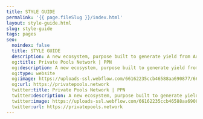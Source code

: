 ```yaml
---
title: STYLE GUIDE
permalink: '{{ page.fileSlug }}/index.html'
layout: style-guide.html
slug: style-guide
tags: pages
seo:
  noindex: false
  title: STYLE GUIDE
  description: A new ecosystem, purpose built to generate yield from Arbitrage opportunities.
  og:title: Private Pools Network | PPN
  og:description: A new ecosystem, purpose built to generate yield from Arbitrage opportunities.
  og:type: website
  og:image: https://uploads-ssl.webflow.com/66162235ccb46588aa690877/66175c42ebc0ce580e5b9283_opengraph.jpg
  og:url: https://privatepools.network
  twitter:title: Private Pools Network | PPN
  twitter:description: A new ecosystem, purpose built to generate yield from Arbitrage opportunities.
  twitter:image: https://uploads-ssl.webflow.com/66162235ccb46588aa690877/66175c42ebc0ce580e5b9283_opengraph.jpg
  twitter:url: https://privatepools.network
---
```



